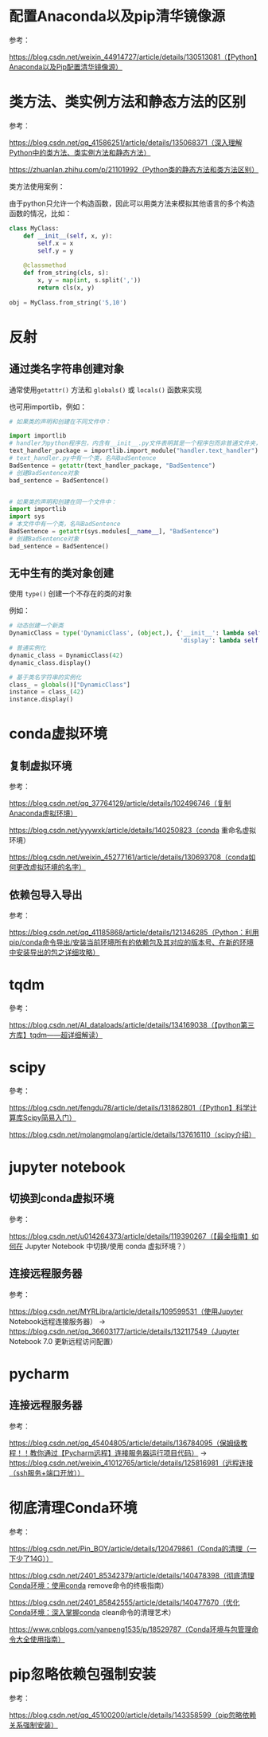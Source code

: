 # 配置Anaconda以及pip清华镜像源

参考：

https://blog.csdn.net/weixin_44914727/article/details/130513081（【Python】Anaconda以及Pip配置清华镜像源）

# 类方法、类实例方法和静态方法的区别

参考：

https://blog.csdn.net/qq_41586251/article/details/135068371（深入理解Python中的类方法、类实例方法和静态方法）

https://zhuanlan.zhihu.com/p/21101992（Python类的静态方法和类方法区别）



类方法使用案例：

由于python只允许一个构造函数，因此可以用类方法来模拟其他语言的多个构造函数的情况，比如：

```python
class MyClass:
    def __init__(self, x, y):
        self.x = x
        self.y = y
    
    @classmethod
    def from_string(cls, s):
        x, y = map(int, s.split(','))
        return cls(x, y)
 
obj = MyClass.from_string('5,10')
```



# 反射

## 通过类名字符串创建对象

通常使用`getattr()` 方法和 `globals()` 或 `locals()` 函数来实现

也可用importlib，例如：

```python
# 如果类的声明和创建在不同文件中：

import importlib
# handler为python程序包，内含有__init__.py文件表明其是一个程序包而非普通文件夹，其下有一个text_handler.py文件
text_handler_package = importlib.import_module("handler.text_handler")
# text_handler.py中有一个类，名叫BadSentence
BadSentence = getattr(text_handler_package, "BadSentence")
# 创建BadSentence对象
bad_sentence = BadSentence()


# 如果类的声明和创建在同一个文件中：
import importlib
import sys
# 本文件中有一个类，名叫BadSentence
BadSentence = getattr(sys.modules[__name__], "BadSentence")
# 创建BadSentence对象
bad_sentence = BadSentence()
```

## 无中生有的类对象创建

使用 `type()` 创建一个不存在的类的对象

例如：

```python
# 动态创建一个新类
DynamicClass = type('DynamicClass', (object,), {'__init__': lambda self, value: setattr(self, 'value', value), 
                                                'display': lambda self: print(f"Value is: {self.value}")})
# 普通实例化
dynamic_class = DynamicClass(42)
dynamic_class.display()

# 基于类名字符串的实例化
class_ = globals()["DynamicClass"]
instance = class_(42)
instance.display()
```



# conda虚拟环境

## 复制虚拟环境

参考：

https://blog.csdn.net/qq_37764129/article/details/102496746（复制Anaconda虚拟环境）

https://blog.csdn.net/yyywxk/article/details/140250823（conda 重命名虚拟环境）

https://blog.csdn.net/weixin_45277161/article/details/130693708（conda如何更改虚拟环境的名字）

## 依赖包导入导出

参考：

https://blog.csdn.net/qq_41185868/article/details/121346285（Python：利用pip/conda命令导出/安装当前环境所有的依赖包及其对应的版本号、在新的环境中安装导出的包之详细攻略）

# tqdm

參考：

https://blog.csdn.net/AI_dataloads/article/details/134169038（【python第三方库】tqdm——超详细解读）

# scipy

參考：

https://blog.csdn.net/fengdu78/article/details/131862801（【Python】科学计算库Scipy简易入门）

https://blog.csdn.net/molangmolang/article/details/137616110（scipy介绍）

# jupyter notebook

## 切换到conda虚拟环境

參考：

https://blog.csdn.net/u014264373/article/details/119390267（【最全指南】如何在 Jupyter Notebook 中切换/使用 conda 虚拟环境？）

## 连接远程服务器

参考：

https://blog.csdn.net/MYRLibra/article/details/109599531（使用Jupyter Notebook远程连接服务器） -> https://blog.csdn.net/qq_36603177/article/details/132117549（Jupyter Notebook 7.0 更新远程访问配置）

# pycharm

## 连接远程服务器

参考：

https://blog.csdn.net/qq_45404805/article/details/136784095（保姆级教程！！教你通过【Pycharm远程】连接服务器运行项目代码） -> https://blog.csdn.net/weixin_41012765/article/details/125816981（远程连接（ssh服务+端口开放））

# 彻底清理Conda环境

参考：

https://blog.csdn.net/Pin_BOY/article/details/120479861（Conda的清理（一下少了14G））

https://blog.csdn.net/2401_85342379/article/details/140478398（彻底清理Conda环境：使用conda remove命令的终极指南）

https://blog.csdn.net/2401_85842555/article/details/140477670（优化Conda环境：深入掌握conda clean命令的清理艺术）

https://www.cnblogs.com/yanpeng1535/p/18529787（Conda环境与包管理命令大全使用指南）

# pip忽略依赖包强制安装

参考：

https://blog.csdn.net/qq_45100200/article/details/143358599（pip忽略依赖关系强制安装）